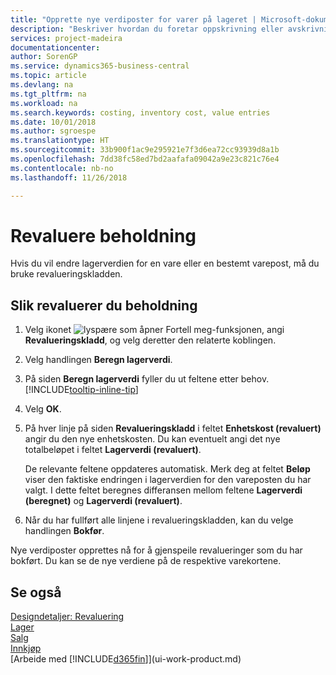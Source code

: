```yaml
---
title: "Opprette nye verdiposter for varer på lageret | Microsoft-dokumentasjon"
description: "Beskriver hvordan du foretar oppskrivning eller avskrivning av verdiposter for én eller flere varer på lageret, ved å bokføre den gjeldende, beregnede verdien."
services: project-madeira
documentationcenter: 
author: SorenGP
ms.service: dynamics365-business-central
ms.topic: article
ms.devlang: na
ms.tgt_pltfrm: na
ms.workload: na
ms.search.keywords: costing, inventory cost, value entries
ms.date: 10/01/2018
ms.author: sgroespe
ms.translationtype: HT
ms.sourcegitcommit: 33b900f1ac9e295921e7f3d6ea72cc93939d8a1b
ms.openlocfilehash: 7dd38fc58ed7bd2aafafa09042a9e23c821c76e4
ms.contentlocale: nb-no
ms.lasthandoff: 11/26/2018

---
```

# <a name="revalue-inventory"></a>Revaluere beholdning
Hvis du vil endre lagerverdien for en vare eller en bestemt varepost, må du bruke revalueringskladden.

## <a name="to-revalue-inventory"></a>Slik revaluerer du beholdning
1. Velg ikonet ![lyspære som åpner Fortell meg-funksjonen](media/ui-search/search_small.png "Fortell hva du vil gjøre"), angi **Revalueringskladd**, og velg deretter den relaterte koblingen.
2. Velg handlingen **Beregn lagerverdi**.
3. På siden **Beregn lagerverdi** fyller du ut feltene etter behov. [!INCLUDE[tooltip-inline-tip](includes/tooltip-inline-tip_md.md)]
4. Velg **OK**.
5. På hver linje på siden **Revalueringskladd** i feltet **Enhetskost (revaluert)** angir du den nye enhetskosten. Du kan eventuelt angi det nye totalbeløpet i feltet **Lagerverdi (revaluert)**.

    De relevante feltene oppdateres automatisk. Merk deg at feltet **Beløp** viser den faktiske endringen i lagerverdien for den vareposten du har valgt. I dette feltet beregnes differansen mellom feltene **Lagerverdi (beregnet)** og **Lagerverdi (revaluert)**.
6. Når du har fullført alle linjene i revalueringskladden, kan du velge handlingen **Bokfør**.

Nye verdiposter opprettes nå for å gjenspeile revalueringer som du har bokført. Du kan se de nye verdiene på de respektive varekortene.

## <a name="see-also"></a>Se også
[Designdetaljer: Revaluering](design-details-revaluation.md)  
[Lager](inventory-manage-inventory.md)  
[Salg](sales-manage-sales.md)  
[Innkjøp](purchasing-manage-purchasing.md)  
[Arbeide med [!INCLUDE[d365fin](includes/d365fin_md.md)]](ui-work-product.md)

